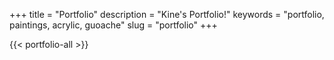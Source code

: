 +++
title = "Portfolio"
description = "Kine's Portfolio!"
keywords = "portfolio, paintings, acrylic, guoache"
slug = "portfolio"
+++

{{< portfolio-all >}}
